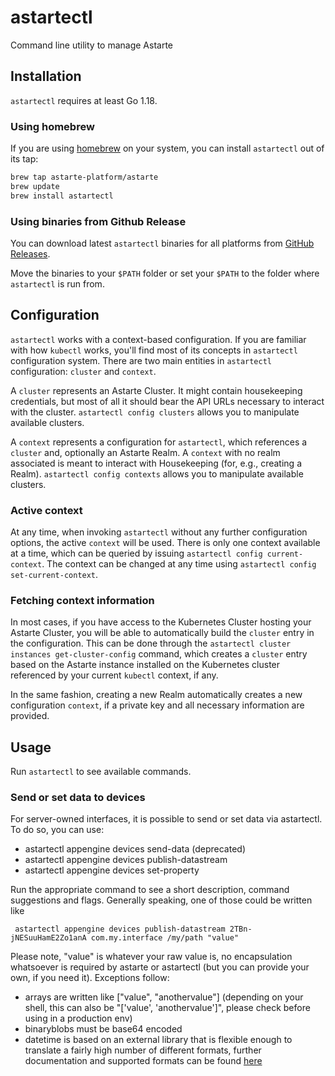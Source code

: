 # astartectl

Command line utility to manage Astarte

## Installation

`astartectl` requires at least Go 1.18.

### Using homebrew

If you are using [homebrew](https://brew.sh/) on your system, you can install `astartectl` out of its tap:

```bash
brew tap astarte-platform/astarte
brew update
brew install astartectl
```

### Using binaries from Github Release

You can download latest `astartectl` binaries for all platforms from [GitHub Releases](https://github.com/astarte-platform/astartectl/releases).

Move the binaries to your `$PATH` folder or set your `$PATH` to the folder where `astartectl` is run from.

## Configuration

`astartectl` works with a context-based configuration. If you are familiar with how `kubectl` works, you'll
find most of its concepts in `astartectl` configuration system. There are two main entities in `astartectl`
configuration: `cluster` and `context`.

A `cluster` represents an Astarte Cluster. It might contain housekeeping credentials, but most of all it should
bear the API URLs necessary to interact with the cluster. `astartectl config clusters` allows you to manipulate
available clusters.

A `context` represents a configuration for `astartectl`, which references a `cluster` and, optionally an Astarte
Realm. A `context` with no realm associated is meant to interact with Housekeeping (for, e.g., creating a Realm).
`astartectl config contexts` allows you to manipulate available clusters.

### Active context

At any time, when invoking `astartectl` without any further configuration options, the active `context` will be
used. There is only one context available at a time, which can be queried by issuing `astartectl config current-context`.
The context can be changed at any time using `astartectl config set-current-context`.

### Fetching context information

In most cases, if you have access to the Kubernetes Cluster hosting your Astarte Cluster, you will be able to
automatically build the `cluster` entry in the configuration. This can be done through the
`astartectl cluster instances get-cluster-config` command, which creates a `cluster` entry based on the Astarte
instance installed on the Kubernetes cluster referenced by your current `kubectl` context, if any.

In the same fashion, creating a new Realm automatically creates a new configuration `context`, if a private
key and all necessary information are provided.

## Usage

Run `astartectl` to see available commands.

### Send or set data to devices

For server-owned interfaces, it is possible to send or set data via astartectl.
To do so, you can use:
- astartectl appengine devices send-data (deprecated)
- astartectl appengine devices publish-datastream
- astartectl appengine devices set-property

Run the appropriate command to see a short description, command suggestions and flags.
Generally speaking, one of those could be written like 
```
 astartectl appengine devices publish-datastream 2TBn-jNESuuHamE2Zo1anA com.my.interface /my/path "value"
```

Please note, "value" is whatever your raw value is, no encapsulation whatsoever is required by astarte or astartectl (but you can provide your own, if you need it). 
Exceptions follow:
- arrays are written like ["value", "anothervalue"] (depending on your shell, this can also be "['value', 'anothervalue']", please check before using in a production env)
- binaryblobs must be base64 encoded
- datetime is based on an external library that is flexible enough to translate a fairly high number of different formats, further documentation and supported formats can be found [here](https://github.com/araddon/dateparse)
